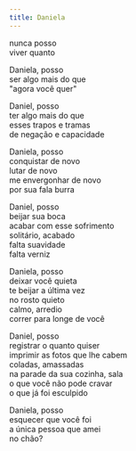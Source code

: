 ```yaml
---
title: Daniela
---
```


nunca posso  
viver quanto

Daniela, posso  
ser algo mais do que  
"agora você quer"

Daniel, posso  
ter algo mais do que  
esses trapos e tramas  
de negação e capacidade

Daniela, posso  
conquistar de novo  
lutar de novo  
me envergonhar de novo  
por sua fala burra

Daniel, posso  
beijar sua boca  
acabar com esse sofrimento  
solitário, acabado  
falta suavidade  
falta verniz

Daniela, posso  
deixar você quieta  
te beijar a última vez  
no rosto quieto  
calmo, arredio  
correr para longe de você

Daniel, posso  
registrar o quanto quiser  
imprimir as fotos que lhe cabem  
coladas, amassadas  
na parade da sua cozinha, sala  
o que você não pode cravar  
o que já foi esculpido

Daniela, posso  
esquecer que você foi  
a única pessoa que amei  
no chão?
